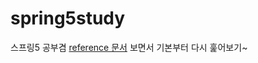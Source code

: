 # spring5study
스프링5 공부겸 [reference 문서](https://docs.spring.io/spring/docs/current/spring-framework-reference/) 보면서 기본부터 다시 훑어보기~
